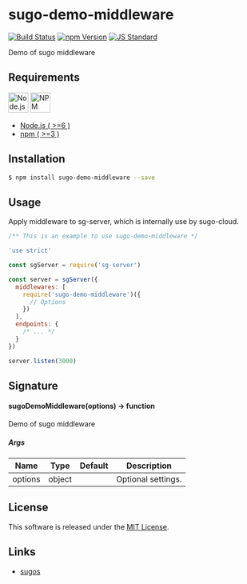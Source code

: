 sugo-demo-middleware
==========

<!---
This file is generated by ape-tmpl. Do not update manually.
--->

<!-- Badge Start -->
<a name="badges"></a>

[![Build Status][bd_travis_com_shield_url]][bd_travis_com_url]
[![npm Version][bd_npm_shield_url]][bd_npm_url]
[![JS Standard][bd_standard_shield_url]][bd_standard_url]

[bd_repo_url]: https://github.com/realglobe-Inc/sugo-demo-middleware
[bd_travis_url]: http://travis-ci.org/realglobe-Inc/sugo-demo-middleware
[bd_travis_shield_url]: http://img.shields.io/travis/realglobe-Inc/sugo-demo-middleware.svg?style=flat
[bd_travis_com_url]: http://travis-ci.com/realglobe-Inc/sugo-demo-middleware
[bd_travis_com_shield_url]: https://api.travis-ci.com/realglobe-Inc/sugo-demo-middleware.svg?token=aeFzCpBZebyaRijpCFmm
[bd_license_url]: https://github.com/realglobe-Inc/sugo-demo-middleware/blob/master/LICENSE
[bd_codeclimate_url]: http://codeclimate.com/github/realglobe-Inc/sugo-demo-middleware
[bd_codeclimate_shield_url]: http://img.shields.io/codeclimate/github/realglobe-Inc/sugo-demo-middleware.svg?style=flat
[bd_codeclimate_coverage_shield_url]: http://img.shields.io/codeclimate/coverage/github/realglobe-Inc/sugo-demo-middleware.svg?style=flat
[bd_gemnasium_url]: https://gemnasium.com/realglobe-Inc/sugo-demo-middleware
[bd_gemnasium_shield_url]: https://gemnasium.com/realglobe-Inc/sugo-demo-middleware.svg
[bd_npm_url]: http://www.npmjs.org/package/sugo-demo-middleware
[bd_npm_shield_url]: http://img.shields.io/npm/v/sugo-demo-middleware.svg?style=flat
[bd_standard_url]: http://standardjs.com/
[bd_standard_shield_url]: https://img.shields.io/badge/code%20style-standard-brightgreen.svg

<!-- Badge End -->


<!-- Description Start -->
<a name="description"></a>

Demo of sugo middleware

<!-- Description End -->


<!-- Overview Start -->
<a name="overview"></a>



<!-- Overview End -->


<!-- Sections Start -->
<a name="sections"></a>

<!-- Section from "doc/guides/00.Requirements.md.hbs" Start -->

<a name="section-doc-guides-00-requirements-md"></a>
Requirements
-----

<a href="https://nodejs.org">
  <img src="https://realglobe-inc.github.io/sugos-assets/images/nodejs-banner.png"
       alt="Node.js"
       height="40"
       style="height:40px"
  /></a>
<a href="https://docs.npmjs.com/">
  <img src="https://realglobe-inc.github.io/sugos-assets/images/npm-banner.png"
       alt="NPM"
       height="40"
       style="height:40px"
  /></a>

+ [Node.js ( >=6 )][node_download_url]
+ [npm ( >=3 )][npm_url]

[node_download_url]: https://nodejs.org/en/download/
[npm_url]: https://docs.npmjs.com/


<!-- Section from "doc/guides/00.Requirements.md.hbs" End -->

<!-- Section from "doc/guides/01.Installation.md.hbs" Start -->

<a name="section-doc-guides-01-installation-md"></a>
Installation
-----

```bash
$ npm install sugo-demo-middleware --save
```


<!-- Section from "doc/guides/01.Installation.md.hbs" End -->

<!-- Section from "doc/guides/02.Usage.md.hbs" Start -->

<a name="section-doc-guides-02-usage-md"></a>
Usage
---------

Apply middleware to sg-server, which is internally use by sugo-cloud.

```javascript
/** This is an example to use sugo-demo-middleware */

'use strict'

const sgServer = require('sg-server')

const server = sgServer({
  middlewares: [
    require('sugo-demo-middleware')({
      // Options
    })
  ],
  endpoints: {
    /* ... */
  }
})

server.listen(3000)


```


<!-- Section from "doc/guides/02.Usage.md.hbs" End -->

<!-- Section from "doc/guides/03.Signature.md.hbs" Start -->

<a name="section-doc-guides-03-signature-md"></a>
Signature
-------

#### sugoDemoMiddleware(options) -> function

Demo of sugo middleware

##### Args

| Name | Type | Default | Description |
| --- | ---- | --- | --- |
| options | object  |  | Optional settings. |


<!-- Section from "doc/guides/03.Signature.md.hbs" End -->


<!-- Sections Start -->


<!-- LICENSE Start -->
<a name="license"></a>

License
-------
This software is released under the [MIT License](https://github.com/realglobe-Inc/sugo-demo-middleware/blob/master/LICENSE).

<!-- LICENSE End -->


<!-- Links Start -->
<a name="links"></a>

Links
------

+ [sugos][sugos_url]

[sugos_url]: https://github.com/realglobe-Inc/sugos

<!-- Links End -->
